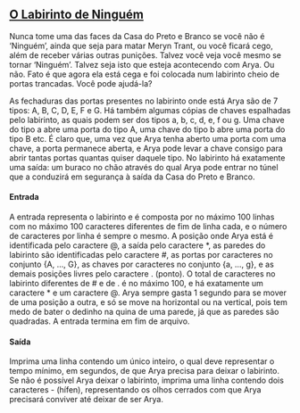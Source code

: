 ## [O Labirinto de Ninguém](https://judge.beecrowd.com/pt/problems/view/1850)


Nunca tome uma das faces da Casa do Preto e Branco se você não é ‘Ninguém’, ainda que seja para matar Meryn Trant, ou você ficará cego, além de receber várias outras punições. Talvez você veja você mesmo se tornar ‘Ninguém’. Talvez seja isto que esteja acontecendo com Arya. Ou não. Fato é que agora ela está cega e foi colocada num labirinto cheio de portas trancadas. Você pode ajudá-la?

As fechaduras das portas presentes no labirinto onde está Arya são de 7 tipos: A, B, C, D, E, F e G. Há também algumas cópias de chaves espalhadas pelo labirinto, as quais podem ser dos tipos a, b, c, d, e, f ou g. Uma chave do tipo a abre uma porta do tipo A, uma chave do tipo b abre uma porta do tipo B etc. É claro que, uma vez que Arya tenha aberto uma porta com uma chave, a porta permanece aberta, e Arya pode levar a chave consigo para abrir tantas portas quantas quiser daquele tipo. No labirinto há exatamente uma saída: um buraco no chão através do qual Arya pode entrar no túnel que a conduzirá em segurança à saída da Casa do Preto e Branco.

#### Entrada
A entrada representa o labirinto e é composta por no máximo 100 linhas com no máximo 100 caracteres diferentes de fim de linha cada, e o número de caracteres por linha é sempre o mesmo. A posição onde Arya está é identificada pelo caractere @, a saída pelo caractere *, as paredes do labirinto são identificadas pelo caractere #, as portas por caracteres no conjunto {A, …, G}, as chaves por caracteres no conjunto {a, …, g}, e as demais posições livres pelo caractere . (ponto). O total de caracteres no labirinto diferentes de # e de . é no máximo 100, e há exatamente um caractere * e um caractere @. Arya sempre gasta 1 segundo para se mover de uma posição a outra, e só se move na horizontal ou na vertical, pois tem medo de bater o dedinho na quina de uma parede, já que as paredes são quadradas. A entrada termina em fim de arquivo.

#### Saída
Imprima uma linha contendo um único inteiro, o qual deve representar o tempo mínimo, em segundos, de que Arya precisa para deixar o labirinto. Se não é possível Arya deixar o labirinto, imprima uma linha contendo dois caracteres - (hífen), representando os olhos cerrados com que Arya precisará conviver até deixar de ser Arya.